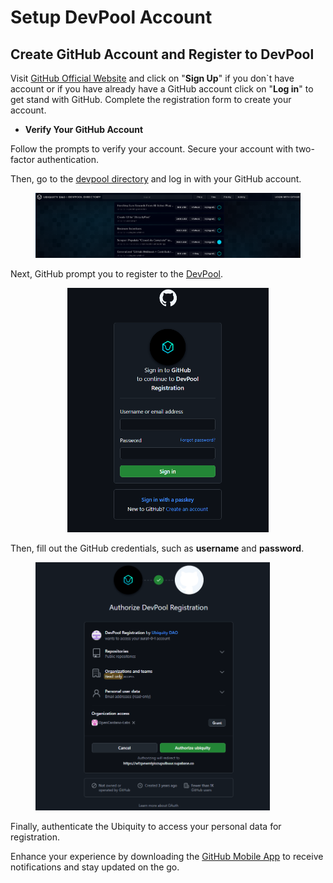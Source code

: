 # Setup DevPool Account

## Create GitHub Account and Register to DevPool

Visit  [GitHub Official Website](https://github.com/) and click on "**Sign Up**" if you don\`t have account or if you have already have a GitHub account click on "**Log in**" to get stand with GitHub. Complete the registration form to create your account.

* **Verify Your  GitHub Account**

Follow the prompts to verify your account. Secure your account with two-factor authentication.

Then, go to the [devpool directory](https://devpool.directory/) and log in with your GitHub account.

<figure><img src="../../../.gitbook/assets/image (6) (1).png" alt=""><figcaption></figcaption></figure>

Next, GitHub prompt you to register to the [DevPool](https://devpool.directory/).&#x20;

<div align="center"><figure><img src="../../../.gitbook/assets/image (1) (1) (1) (1) (1) (1) (1) (1) (1).png" alt="" width="322"><figcaption></figcaption></figure></div>

Then, fill out the GitHub credentials, such as **username** and **password**.

<figure><img src="../../../.gitbook/assets/image (2) (1) (1) (1) (1) (1).png" alt="" width="375"><figcaption></figcaption></figure>

Finally, authenticate the Ubiquity to access your personal data for registration.

Enhance your experience by downloading the [GitHub Mobile App](https://github.com/mobile) to receive notifications and stay updated on the go.

